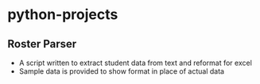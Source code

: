 # python-projects

## Roster Parser

- A script written to extract student data from text and reformat for excel
- Sample data is provided to show format in place of actual data
